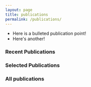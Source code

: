 ```yaml
---
layout: page
title: publications
permalink: /publications/
---
```


* Here is a bulleted publication point!
* Here's another! 

### Recent Publications

### Selected Publications

### All publications
